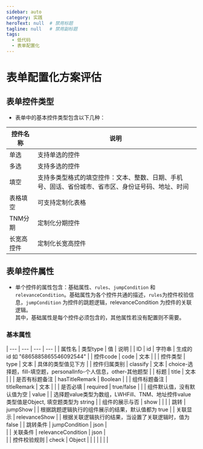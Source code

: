 ```yaml
---
sidebar: auto
category: 实践
heroText: null  # 禁用标题
tagline: null   # 禁用副标题
tags:
  - 低代码
  - 表单配置化
---
```


# 表单配置化方案评估

## 表单控件类型
* 表单中的基本控件类型包含以下几种：

| 控件名称 | 说明 |
| --- | --- |
| 单选 | 支持单选的控件 |
| 多选 | 支持多选的控件 |
| 填空 | 支持多类型格式的填空控件：文本、整数、日期、手机号、固话、省份城市、省市区、身份证号码、地址、时间 |
| 表格填空 | 可支持定制化表格 |
| TNM分期 | 定制化分期控件 |
| 长宽高控件 | 定制化长宽高控件 |

## 表单控件属性
* 单个控件的属性包含：基础属性、`rules`、`jumpCondition` 和 `relevanceCondition`。基础属性为各个控件共通的描述，`rules`为控件校验信息，`jumpCondition` 为控件的跳题逻辑，relevanceCondition 为控件的关联逻辑。<br />其中，基础属性是每个控件必须包含的，其他属性若没有配置则不需要。

### 基本属性
| --- | --- | --- | --- |
| 属性名 | 类型type | 值 | 说明 |
| ID | id | 字符串 | 生成的 id 如 "6865885865546092544" |
| 控件code | code | 文本 |  |
| 控件类型 | type | 文本 | 具体的类型值见下方 |
| 控件归属类别 | classify | 文本 | choice-选择题，fill-填空题，personalInfo-个人信息，other-其他题型 |
| 标题 | title | 文本 |  |
| 是否有标题备注 | hasTitleRemark | Boolean |  |
| 组件标题备注 | titleRemark | 文本 |  |
| 是否必填 | required | true/false |  |
| 组件默认值，没有默认值为空 | value |  | 选择题value类型为数组，LWHFill、TNM、地址控件value 类型值是Object, 填空题类型为 string |
| 组件的展示与否 | show |  |  |
| 跳转 | jumpShow |  | 根据跳题逻辑执行的组件展示的结果，默认值都为 true |
| 关联显示 | relevanceShow |  | 根据关联逻辑执行的结果，当设置了关联逻辑时，值为 false |
| 跳转条件 | jumpCondition | json | <br /> |
| 关联条件 | relevanceCondition | json | <br /> |
| 控件校验规则 | check | Object |  |
|  |  |  |  |